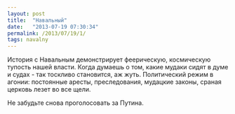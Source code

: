 ```yaml
---
layout: post
title:  "Навальный"
date:   "2013-07-19 07:30:34"
permalink: /2013/07/19/1/
tags: navalny
---
```


История с Навальным демонстрирует феерическую, космическую тупость
нашей власти. Когда думаешь о том, какие мудаки сидят в думе и судах -
так тоскливо становится, аж жуть. Политический режим в агонии:
постоянные аресты, преследования, мудацкие законы, сраная церковь
лезет во все щели.

Не забудьте снова проголосовать за Путина.
